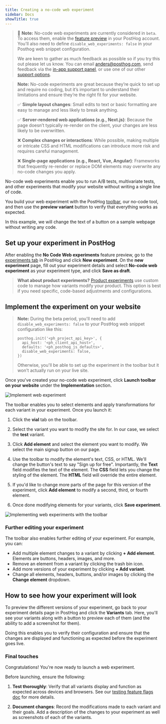 ```yaml
---
title: Creating a no-code web experiment
sidebar: Docs
showTitle: true
---
```


> 🚧 **Note:** No-code web experiments are currently considered in `beta`. To access them, enable the [feature preview](https://app.posthog.com/#panel=feature-previews%3Aweb-experiments) in your PostHog account. You'll also need to define `disable_web_experiments: false` in your Posthog web snippet configuration.
>
> We are keen to gather as much feedback as possible so if you try this out please let us know. You can email [anders@posthog.com](mailto:anders@posthog.com), send feedback via the [in-app support panel](https://us.posthog.com#panel=support%3Afeedback%3Aexperiments%3Alow), or use one of our other [support options](/docs/support-options).

> **Note:** No-code experiments are great because they’re quick to set up and require no coding, but it’s important to understand their limitations and ensure they’re the right fit for your website.
>
> ✅ **Simple layout changes**: Small edits to text or basic formatting are easy to manage and less likely to break anything.
>
> ✅ **Server-rendered web applications (e.g., Next.js)**: Because the page doesn’t typically re-render on the client, your changes are less likely to be overwritten.
>
> ❌ **Complex changes or interactions**: While possible, making multiple or intricate CSS and HTML modifications can introduce more risk and requires careful management.
>
> ❌ **Single-page applications (e.g., React, Vue, Angular)**: Frameworks that frequently re-render or replace DOM elements may overwrite any no-code changes you apply.

No-code web experiments enable you to run A/B tests, multivariate tests, and other experiments that modify your website without writing a single line of code.

You build your web experiment with the PostHog [toolbar](/docs/toolbar), our no-code tool, and then use the **preview variant** button to verify that everything works as expected.

In this example, we will change the text of a button on a sample webpage without writing any code.

## Set up your experiment in PostHog

After enabling the **No Code Web experiments** feature preview, go to the [experiments tab](https://us.posthog.com/experiments) in PostHog and click **New experiment**. On the **new experiment** page, fill out your experiment details and select **No-code web experiment** as your experiment type, and click **Save as draft**.

<ProductScreenshot
    imageLight="https://res.cloudinary.com/dmukukwp6/image/upload/Clean_Shot_2025_01_16_at_13_47_05_2x_b727914878.png"
    imageDark="https://res.cloudinary.com/dmukukwp6/image/upload/Clean_Shot_2025_01_16_at_13_46_40_2x_3d54ac114d.png"
    alt="Experiment in PostHog"
    classes="rounded"
/>

> **What about product experiments?** [Product experiments](/docs/experiments/creating-an-experiment) use custom code to manage how variants modify your product. This option is best if you need specific, code-based adjustments and configurations.

## Implement the experiment on your website

> **Note:** During the beta period, you'll need to add `disable_web_experiments: false` to your PostHog web snippet configuration like this:
>
> ```js-web
> posthog.init('<ph_project_api_key>', {
>   api_host: '<ph_client_api_host>',
>   defaults: '<ph_posthog_js_defaults>',
>   disable_web_experiments: false,
> })
> ```
>
> Otherwise, you'll be able to set up the experiment in the toolbar but it won't actually run on your live site.

Once you've created your no-code web experiment, click **Launch toolbar on your website** under the **Implementation** section.

![Implement web experiment](https://res.cloudinary.com/dmukukwp6/image/upload/web_exp_implementation_ddd1848103.png)

The toolbar enables you to select elements and apply transformations for each variant in your experiment. Once you launch it:

1. Click the **vial** tab on the toolbar.

2. Select the variant you want to modify the site for. In our case, we select the **test** variant.

3. Click **Add element** and select the element you want to modify. We select the main signup button on our page.

4. Use the toolbar to modify the element's text, CSS, or HTML. We'll change the button's text to say "Sign up for free". Importantly, the **Text** field modifies the text of the element. The **CSS** field lets you change the styling of the element. The **HTML** field will override the entire element.
5. If you'd like to change more parts of the page for this version of the experiment, click **Add element** to modify a second, third, or fourth element.

6. Once done modifying elements for your variants, click **Save experiment**.

![Implementing web experiments with the toolbar](https://res.cloudinary.com/dmukukwp6/image/upload/Clean_Shot_2025_01_16_at_13_56_01_2x_aff05d4224.png)

### Further editing your experiment

The toolbar also enables further editing of your experiment. For example, you can:

-   Add multiple element changes to a variant by clicking **+ Add element**. Elements are buttons, headers, images, and more.
-   Remove an element from a variant by clicking the trash bin icon.
-   Add more versions of your experiment by clicking **+ Add variant**.
-   Change all elements, headers, buttons, and/or images by clicking the **Change element** dropdown.

## How to see how your experiment will look

To preview the different versions of your experiment, go back to your experiment details page in PostHog and click the **Variants** tab. Here, you'll see your variants along with a button to preview each of them (and the ability to add a screenshot for them).

<ProductScreenshot
  imageLight="https://res.cloudinary.com/dmukukwp6/image/upload/Clean_Shot_2025_01_16_at_14_06_28_2x_1ca848f7ca.png"
  imageDark="https://res.cloudinary.com/dmukukwp6/image/upload/Clean_Shot_2025_01_16_at_14_06_40_2x_8acab7c726.png"
  alt="Preview variants in PostHog"
  classes="rounded"
/>

Doing this enables you to verify their configuration and ensure that the changes are displayed and functioning as expected before the experiment goes live.

### Final touches

Congratulations! You're now ready to launch a web experiment.

Before launching, ensure the following:

1. **Test thoroughly**: Verify that all variants display and function as expected across devices and browsers. See our [testing feature flags doc](/docs/feature-flags/testing) for more details.

2. **Document changes**: Record the modifications made to each variant and their goals. Add a description of the changes to your experiment as well as screenshots of each of the variants.
